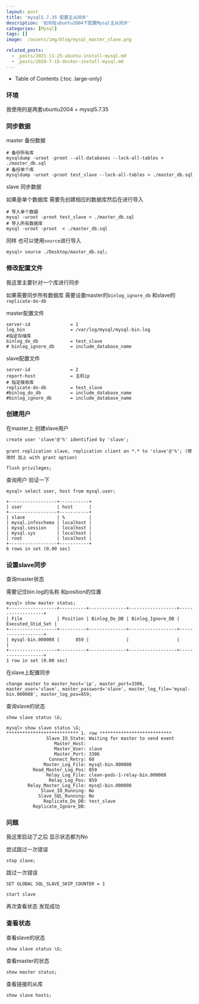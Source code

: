 ```yaml
---
layout: post
title: 'mysql5.7.35 配置主从同步'
description: '如何在ubuntu2004下配置Mysql主从同步'
categories: [Mysql]
tags: []
image:  /assets/img/blog/mysql_master_slave.png

related_posts:
  - _posts/2021-11-25-ubuntu-install-mysql.md
  - _posts/2020-7-15-docker-install-mysql.md
---
```


- Table of Contents
{:toc .large-only}



### 环境

我使用的是两套ubuntu2004 + mysql5.7.35

### 同步数据

master 备份数据

```shell
# 备份所有库
mysqldump -uroot -proot --all-databases --lock-all-tables > ./master_db.sql
# 备份单个库
mysqldump -uroot -proot test_slave --lock-all-tables > ./master_db.sql
```

slave 同步数据

如果是单个数据库 需要先创建相应的数据库然后在进行导入

```shell
# 导入单个数据
mysql -uroot -proot test_slave < ./master_db.sql
# 导入所有数据库
mysql -uroot -proot  < ./master_db.sql
```

同样 也可以使用`source`进行导入

```shell
mysql> source ./Desktop/master_db.sql;
```

### 修改配置文件

我这里主要针对一个库进行同步

如果需要同步所有数据库 需要设置master的`binlog_ignore_db` 和slave的`replicate-do-db`



master配置文件

```shell
server-id               = 1
log_bin                 = /var/log/mysql/mysql-bin.log
#指定存储库
binlog_do_db            = test_slave
# binlog_ignore_db      = include_database_name
```
slave配置文件
```shell
server-id               = 2
report-host             = 主机ip
# 指定接收库
replicate-do-db         = test_slave
#binlog_do_db           = include_database_name
#binlog_ignore_db       = include_database_name
```

### 创建用户

在master上 创建slave用户

```shell
create user 'slave'@'%' identified by 'slave';
```

```shell
grant replication slave, replication client on *.* to 'slave'@'%'; (修改时 加上 with grant option)
```

```shell
flush privileges;
```

查询用户 验证一下

```shell
mysql> select user, host from mysql.user;

+------------------+-----------+
| user             | host      |
+------------------+-----------+
| slave            | %         |
| mysql.infoschema | localhost |
| mysql.session    | localhost |
| mysql.sys        | localhost |
| root             | localhost |
+------------------+-----------+
6 rows in set (0.00 sec)
```

### 设置slave同步

查询master状态

需要记住bin.log的名称 和position的位置

```shell
mysql> show master status;
+------------------+----------+--------------+------------------+-------------------+
| File             | Position | Binlog_Do_DB | Binlog_Ignore_DB | Executed_Gtid_Set |
+------------------+----------+--------------+------------------+-------------------+
| mysql-bin.000008 |      859 |              |                  |                   |
+------------------+----------+--------------+------------------+-------------------+
1 row in set (0.00 sec)
```

在slave上配置同步

```shell
change master to master_host='ip', master_port=3306, master_user='slave', master_password='slave', master_log_file='mysql-bin.000008', master_log_pos=859;
```



查询slave的状态

```shell
show slave status \G;
```

```shell
mysql> show slave status \G;
*************************** 1. row ***************************
               Slave_IO_State: Waiting for master to send event
                  Master_Host: 
                  Master_User: slave
                  Master_Port: 3306
                Connect_Retry: 60
              Master_Log_File: mysql-bin.000008
          Read_Master_Log_Pos: 859
               Relay_Log_File: clean-pods-1-relay-bin.000008
                Relay_Log_Pos: 859
        Relay_Master_Log_File: mysql-bin.000008
             Slave_IO_Running: No
            Slave_SQL_Running: No
              Replicate_Do_DB: test_slave
          Replicate_Ignore_DB: 
```

### 问题

我这里启动了之后 显示状态都为No

尝试跳过一次错误

```shell
stop slave;
```
跳过一次错误
```shell
SET GLOBAL SQL_SLAVE_SKIP_COUNTER = 1
```

```shell
start slave
```

再次查看状态 发现成功



### 查看状态

查看slave的状态

```shell
show slave status \G;
```

查看master的状态

```shell
show master status;
```

查看链接的从库

```shell
show slave hosts;
```







